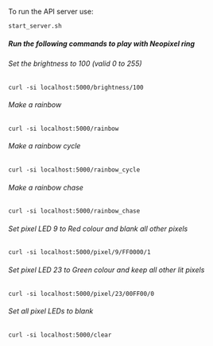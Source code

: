 To run the API server use:

```
start_server.sh
```


##### Run the following commands to play with Neopixel ring


###### Set the brightness to 100 (valid 0 to 255)

```
curl -si localhost:5000/brightness/100
```

###### Make a rainbow

```
curl -si localhost:5000/rainbow
```

###### Make a rainbow cycle

```
curl -si localhost:5000/rainbow_cycle
```

###### Make a rainbow chase

```
curl -si localhost:5000/rainbow_chase
```

###### Set pixel LED 9 to Red colour and blank all other pixels

```
curl -si localhost:5000/pixel/9/FF0000/1
```

###### Set pixel LED 23 to Green colour and keep all other lit pixels

```
curl -si localhost:5000/pixel/23/00FF00/0
```

###### Set all pixel LEDs to blank

```
curl -si localhost:5000/clear
```
